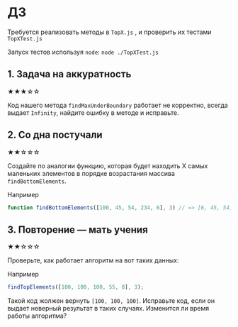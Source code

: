 # ДЗ

Требуется реализовать методы в `TopX.js` , и проверить их тестами `TopXTest.js`

Запуск тестов используя `node`:
`node ./TopXTest.js`

## 1. Задача на аккуратность

★★★☆☆

Код нашего метода `findMaxUnderBoundary` работает не корректно, всегда выдает `Infinity`, найдите ошибку в методе и исправьте.

## 2. Со дна постучали

★★☆☆☆

Создайте по аналогии функцию, которая будет находить X самых маленьких элементов в порядке возрастания массива `findBottomElements`.

Например

```javascript
function findBottomElements([100, 45, 54, 234, 6], 3) // => [6, 45, 54]
```

## 3. Повторение — мать учения

★★☆☆☆

Проверьте, как работает алгоритм на вот таких данных:

Например

```javascript
findTopElements([100, 100, 100, 55, 8], 3);
```

Такой код жолжен вернуть `[100, 100, 100]`.
Исправьте код, если он выдает неверный результат в таких случаях.
Изменится ли время работы алгоритма?
